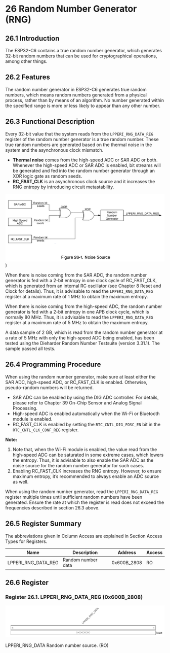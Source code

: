 # 26 Random Number Generator (RNG)

## 26.1 Introduction
The ESP32-C6 contains a true random number generator, which generates 32-bit random numbers that can be used for cryptographical operations, among other things.

## 26.2 Features
The random number generator in ESP32-C6 generates true random numbers, which means random numbers generated from a physical process, rather than by means of an algorithm. 
No number generated within the specified range is more or less likely to appear than any other number.

## 26.3 Functional Description
Every 32-bit value that the system reads from the `LPPERI_RNG_DATA_REG` register of the random number generator is a true random number. 
These true random numbers are generated based on the thermal noise in the system and the asynchronous clock mismatch.

- **Thermal noise** comes from the high-speed ADC or SAR ADC or both. Whenever the high-speed ADC or SAR ADC is enabled, bit streams will be generated and fed into the random number generator through an XOR logic gate as random seeds.
- **RC_FAST_CLK** is an asynchronous clock source and it increases the RNG entropy by introducing circuit metastability.

![Noise Source](https://github.com/MicroControleurMonde/ESP32-C6_RNG/blob/main/Misc/Figure%2026-1.%20Noise%20Source.png))

When there is noise coming from the SAR ADC, the random number generator is fed with a 2-bit entropy in one clock cycle of RC_FAST_CLK, which is generated from an internal 
RC oscillator (see Chapter 8 Reset and Clock for details). Thus, it is advisable to read the `LPPERI_RNG_DATA_REG` register at a maximum rate of 1 MHz to obtain the maximum 
entropy. 

When there is noise coming from the high-speed ADC, the random number generator is fed with a 2-bit entropy in one APB clock cycle, which is normally 80 MHz. Thus, it is advisable to read the `LPPERI_RNG_DATA_REG` register at a maximum rate of 5 MHz to obtain the maximum entropy.

A data sample of 2 GB, which is read from the random number generator at a rate of 5 MHz with only the high-speed ADC being enabled, has been tested using the Dieharder Random Number Testsuite (version 3.31.1). 
The sample passed all tests.

## 26.4 Programming Procedure
When using the random number generator, make sure at least either the SAR ADC, high-speed ADC, or RC_FAST_CLK is enabled. Otherwise, pseudo-random numbers will be returned.

- SAR ADC can be enabled by using the DIG ADC controller. For details, please refer to Chapter 39 On-Chip Sensor and Analog Signal Processing.
- High-speed ADC is enabled automatically when the Wi-Fi or Bluetooth module is enabled.
- RC_FAST_CLK is enabled by setting the `RTC_CNTL_DIG_FOSC_EN` bit in the `RTC_CNTL_CLK_CONF_REG` register.

**Note:**
1. Note that, when the Wi-Fi module is enabled, the value read from the high-speed ADC can be saturated in some extreme cases, which lowers the entropy. Thus, it is advisable to also enable the SAR ADC as the noise source for the random number generator for such cases.
2. Enabling RC_FAST_CLK increases the RNG entropy. However, to ensure maximum entropy, it’s recommended to always enable an ADC source as well.

When using the random number generator, read the `LPPERI_RNG_DATA_REG` register multiple times until sufficient random numbers have been generated. Ensure the rate at which the register is read does not exceed the frequencies described in section 26.3 above.

## 26.5 Register Summary
The abbreviations given in Column Access are explained in Section Access Types for Registers.

| Name                   | Description               | Address      | Access |
|------------------------|---------------------------|--------------|--------|
| LPPERI_RNG_DATA_REG    | Random number data        | 0x600B_2808  | RO     |

## 26.6 Register
### Register 26.1. LPPERI_RNG_DATA_REG (0x600B_2808)

![Register](https://github.com/MicroControleurMonde/ESP32-C6_RNG/blob/main/Misc/Register%2026.1.%20LPPERI_RNG_DATA_REG%20(0x600B_2808).png)

LPPERI_RNG_DATA Random number source. (RO)


